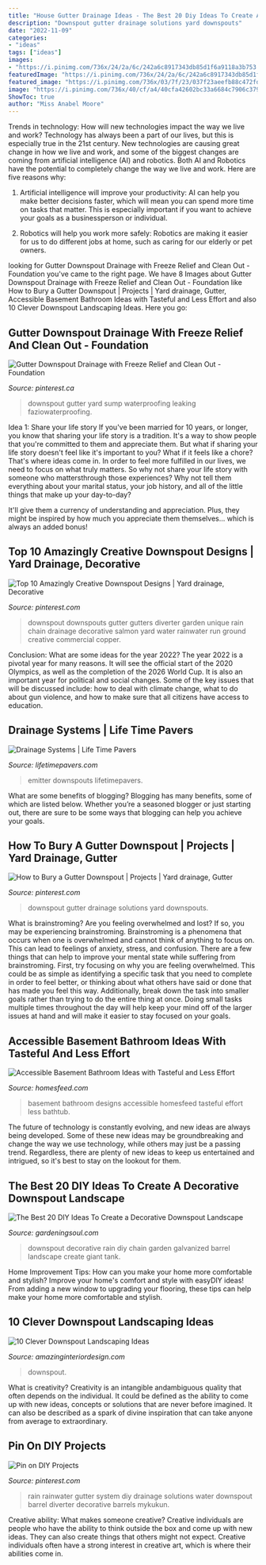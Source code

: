 ```yaml
---
title: "House Gutter Drainage Ideas - The Best 20 Diy Ideas To Create A Decorative Downspout Landscape"
description: "Downspout gutter drainage solutions yard downspouts"
date: "2022-11-09"
categories:
- "ideas"
tags: ["ideas"]
images:
- "https://i.pinimg.com/736x/24/2a/6c/242a6c8917343db85d1f6a9118a3b753.jpg"
featuredImage: "https://i.pinimg.com/736x/24/2a/6c/242a6c8917343db85d1f6a9118a3b753.jpg"
featured_image: "https://i.pinimg.com/736x/03/7f/23/037f23aeefb88c472fd992aed0e175c4.jpg"
image: "https://i.pinimg.com/736x/40/cf/a4/40cfa42602bc33a6684c7906c379fabd--downspout-ideas-sustainable-living.jpg"
ShowToc: true
author: "Miss Anabel Moore"
---
```



Trends in technology: How will new technologies impact the way we live and work?
Technology has always been a part of our lives, but this is especially true in the 21st century. New technologies are causing great change in how we live and work, and some of the biggest changes are coming from artificial intelligence (AI) and robotics.
Both AI and Robotics have the potential to completely change the way we live and work. Here are five reasons why:

1. Artificial intelligence will improve your productivity: AI can help you make better decisions faster, which will mean you can spend more time on tasks that matter. This is especially important if you want to achieve your goals as a businessperson or individual.

2. Robotics will help you work more safely: Robotics are making it easier for us to do different jobs at home, such as caring for our elderly or pet owners.

	

		
looking for Gutter Downspout Drainage with Freeze Relief and Clean Out - Foundation you've came to the right page. We have 8 Images about Gutter Downspout Drainage with Freeze Relief and Clean Out - Foundation like How to Bury a Gutter Downspout | Projects | Yard drainage, Gutter, Accessible Basement Bathroom Ideas with Tasteful and Less Effort and also 10 Clever Downspout Landscaping Ideas. Here you go:
		
    
## Gutter Downspout Drainage With Freeze Relief And Clean Out - Foundation

<img loading=lazy src="https://i.pinimg.com/736x/03/7f/23/037f23aeefb88c472fd992aed0e175c4.jpg" onerror="this.onerror=null;this.src='https://tse3.mm.bing.net/th?id=OIP._UB17zJr5mnbEMQ0_zhEWgHaJ3&amp;pid=15.1';" alt="Gutter Downspout Drainage with Freeze Relief and Clean Out - Foundation">

_Source: pinterest.ca_

>downspout gutter yard sump waterproofing leaking faziowaterproofing. 

	

Idea 1: Share your life story
If you've been married for 10 years, or longer, you know that sharing your life story is a tradition. It's a way to show people that you're committed to them and appreciate them. But what if sharing your life story doesn't feel like it's important to you? What if it feels like a chore?
That's where ideas come in. In order to feel more fulfilled in our lives, we need to focus on what truly matters. So why not share your life story with someone who mattersthrough those experiences? Why not tell them everything about your marital status, your job history, and all of the little things that make up your day-to-day?

It'll give them a currency of understanding and appreciation. Plus, they might be inspired by how much you appreciate them themselves... which is always an added bonus!

    
## Top 10 Amazingly Creative Downspout Designs | Yard Drainage, Decorative

<img loading=lazy src="https://i.pinimg.com/736x/40/cf/a4/40cfa42602bc33a6684c7906c379fabd--downspout-ideas-sustainable-living.jpg" onerror="this.onerror=null;this.src='https://tse2.mm.bing.net/th?id=OIP.6977qh0f2zfmH8y8pY6VDAHaF-&amp;pid=15.1';" alt="Top 10 Amazingly Creative Downspout Designs | Yard drainage, Decorative">

_Source: pinterest.com_

>downspout downspouts gutter gutters diverter garden unique rain chain drainage decorative salmon yard water rainwater run ground creative commercial copper. 

	

Conclusion: What are some ideas for the year 2022?
The year 2022 is a pivotal year for many reasons. It will see the official start of the 2020 Olympics, as well as the completion of the 2026 World Cup. It is also an important year for political and social changes. Some of the key issues that will be discussed include: how to deal with climate change, what to do about gun violence, and how to make sure that all citizens have access to education.

    
## Drainage Systems | Life Time Pavers

<img loading=lazy src="https://www.lifetimepavers.com/wp-content/uploads/2020/01/20160707_152539-1024x576.jpg" onerror="this.onerror=null;this.src='https://tse2.mm.bing.net/th?id=OIP.uXMkwj-JNOuYUhfiyUsGoQHaEK&amp;pid=15.1';" alt="Drainage Systems | Life Time Pavers">

_Source: lifetimepavers.com_

>emitter downspouts lifetimepavers. 

	

What are some benefits of blogging?
Blogging has many benefits, some of which are listed below. Whether you’re a seasoned blogger or just starting out, there are sure to be some ways that blogging can help you achieve your goals.

    
## How To Bury A Gutter Downspout | Projects | Yard Drainage, Gutter

<img loading=lazy src="https://i.pinimg.com/736x/50/99/4a/50994adc419d2d5c5d366c688ed90644--burying-downspouts-bury-gutter-downspout.jpg?b=t" onerror="this.onerror=null;this.src='https://tse4.mm.bing.net/th?id=OIP.hhUXpU8oxIBZx1tFOefUBAHaJ3&amp;pid=15.1';" alt="How to Bury a Gutter Downspout | Projects | Yard drainage, Gutter">

_Source: pinterest.com_

>downspout gutter drainage solutions yard downspouts. 

	

What is brainstroming?
Are you feeling overwhelmed and lost? If so, you may be experiencing brainstroming. Brainstroming is a phenomena that occurs when one is overwhelmed and cannot think of anything to focus on. This can lead to feelings of anxiety, stress, and confusion. There are a few things that can help to improve your mental state while suffering from brainstroming. First, try focusing on why you are feeling overwhelmed. This could be as simple as identifying a specific task that you need to complete in order to feel better, or thinking about what others have said or done that has made you feel this way. Additionally, break down the task into smaller goals rather than trying to do the entire thing at once. Doing small tasks multiple times throughout the day will help keep your mind off of the larger issues at hand and will make it easier to stay focused on your goals.

    
## Accessible Basement Bathroom Ideas With Tasteful And Less Effort

<img loading=lazy src="https://homesfeed.com/wp-content/uploads/2015/06/basement-bathroom-ideas-in-brown-paint-scheme-and-bathtub-plus-vanity-units-with-single-sink-and-mirror-plus-artistic-pictures.jpg" onerror="this.onerror=null;this.src='https://tse4.mm.bing.net/th?id=OIP.kit23gCZpEWIGS0pmCRQoQHaE8&amp;pid=15.1';" alt="Accessible Basement Bathroom Ideas with Tasteful and Less Effort">

_Source: homesfeed.com_

>basement bathroom designs accessible homesfeed tasteful effort less bathtub. 

	

The future of technology is constantly evolving, and new ideas are always being developed. Some of these new ideas may be groundbreaking and change the way we use technology, while others may just be a passing trend. Regardless, there are plenty of new ideas to keep us entertained and intrigued, so it's best to stay on the lookout for them.

    
## The Best 20 DIY Ideas To Create A Decorative Downspout Landscape

<img loading=lazy src="http://gardeningsoul.com/wp-content/uploads/2017/10/11-30.jpg" onerror="this.onerror=null;this.src='https://tse2.mm.bing.net/th?id=OIP.AyaSxIZCmBSE6WZF_34C1gHaTk&amp;pid=15.1';" alt="The Best 20 DIY Ideas To Create a Decorative Downspout Landscape">

_Source: gardeningsoul.com_

>downspout decorative rain diy chain garden galvanized barrel landscape create giant tank. 

	

Home Improvement Tips: How can you make your home more comfortable and stylish?
Improve your home's comfort and style with easyDIY ideas! From adding a new window to upgrading your flooring, these tips can help make your home more comfortable and stylish.

    
## 10 Clever Downspout Landscaping Ideas

<img loading=lazy src="https://www.amazinginteriordesign.com/wp-content/uploads/2017/09/Downspout-Landscaping-7.jpg" onerror="this.onerror=null;this.src='https://tse4.mm.bing.net/th?id=OIP.orXe6nkEk3WUCzrEy23sHwHaLG&amp;pid=15.1';" alt="10 Clever Downspout Landscaping Ideas">

_Source: amazinginteriordesign.com_

>downspout. 

	

What is creativity?
Creativity is an intangible andambiguous quality that often depends on the individual. It could be defined as the ability to come up with new ideas, concepts or solutions that are never before imagined. It can also be described as a spark of divine inspiration that can take anyone from average to extraordinary.

    
## Pin On DIY Projects

<img loading=lazy src="https://i.pinimg.com/736x/24/2a/6c/242a6c8917343db85d1f6a9118a3b753.jpg" onerror="this.onerror=null;this.src='https://tse3.mm.bing.net/th?id=OIP.RXQDNGdN93LhouiQL_X1AwHaKz&amp;pid=15.1';" alt="Pin on DIY Projects">

_Source: pinterest.com_

>rain rainwater gutter system diy drainage solutions water downspout barrel diverter decorative barrels mykukun. 

	

Creative ability: What makes someone creative?
Creative individuals are people who have the ability to think outside the box and come up with new ideas. They can also create things that others might not expect. Creative individuals often have a strong interest in creative art, which is where their abilities come in.

